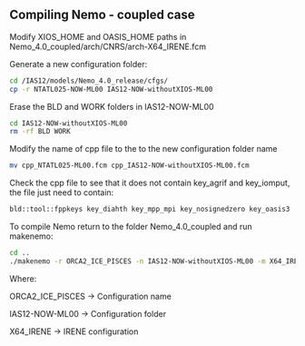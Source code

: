 ## Compiling Nemo - coupled case

Modify XIOS_HOME and OASIS_HOME paths in Nemo_4.0_coupled/arch/CNRS/arch-X64_IRENE.fcm


Generate a new configuration folder:

```bash
cd /IAS12/models/Nemo_4.0_release/cfgs/
cp -r NTATL025-NOW-ML00 IAS12-NOW-withoutXIOS-ML00
```

Erase the BLD and WORK folders in IAS12-NOW-ML00

```bash
cd IAS12-NOW-withoutXIOS-ML00
rm -rf BLD WORK
```

Modify the name of cpp file to the to the new configuration folder name

```bash
mv cpp_NTATL025-ML00.fcm cpp_IAS12-NOW-withoutXIOS-ML00.fcm
```

Check the cpp file to see that it does not contain key_agrif and key_iomput, the file just need to contain:

```bash
bld::tool::fppkeys key_diahth key_mpp_mpi key_nosignedzero key_oasis3
```

To compile Nemo return to the folder Nemo_4.0_coupled and run makenemo:

```bash
cd ..
./makenemo -r ORCA2_ICE_PISCES -n IAS12-NOW-withoutXIOS-ML00 -m X64_IRENE -j 4
```

Where:

ORCA2_ICE_PISCES &rarr; Configuration name

IAS12-NOW-ML00 &rarr; Configuration folder

X64_IRENE &rarr; IRENE configuration


